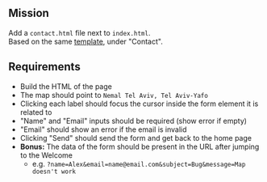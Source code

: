 Mission
---------

Add a `contact.html` file next to `index.html`.  
Based on the same [template](http://ashmawi.work/wp/riche/), under "Contact".

Requirements
-------------

- Build the HTML of the page
- The map should point to `Nemal Tel Aviv, Tel Aviv-Yafo`
- Clicking each label should focus the cursor inside the form element it is related to
- "Name" and "Email" inputs should be required (show error if empty)
- "Email" should show an error if the email is invalid
- Clicking "Send" should send the form and get back to the home page
- **Bonus:** The data of the form should be present in the URL after jumping to the Welcome
  - e.g. `?name=Alex&email=name@email.com&subject=Bug&message=Map doesn't work`
